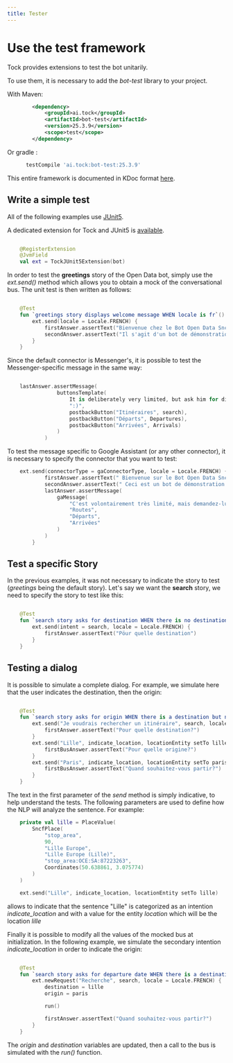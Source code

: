 ```yaml
---
title: Tester
---
```


# Use the test framework

Tock provides extensions to test the bot unitarily.

To use them, it is necessary to add the *bot-test* library to your project.

With Maven:

```xml
        <dependency>
            <groupId>ai.tock</groupId>
            <artifactId>bot-test</artifactId>
            <version>25.3.9</version>
            <scope>test</scope>
        </dependency>
```

Or gradle :

```groovy
      testCompile 'ai.tock:bot-test:25.3.9'
``` 

This entire framework is documented in KDoc format [here](https://doc.tock.ai/tock/dokka/tock/ai.tock.bot.test).

## Write a simple test

All of the following examples use [JUnit5](https://junit.org/junit5/).

A dedicated extension for Tock and JUnit5 is [available](https://doc.tock.ai/tock/dokka/tock/ai.tock.bot.test.junit/-tock-j-unit5-extension/index.html).

```kotlin

    @RegisterExtension
    @JvmField
    val ext = TockJUnit5Extension(bot)
```
In order to test the **greetings** story of the Open Data bot, simply use the *ext.send()* method
which allows you to obtain a mock of the conversational bus. The unit test is then written as follows:

```kotlin

    @Test
    fun `greetings story displays welcome message WHEN locale is fr`() {
        ext.send(locale = Locale.FRENCH) {
            firstAnswer.assertText("Bienvenue chez le Bot Open Data Sncf! :)")
            secondAnswer.assertText("Il s'agit d'un bot de démonstration du framework Tock : https://github.com/theopenconversationkit/tock")
        }
    }
```

Since the default connector is Messenger's, it is possible to test the Messenger-specific message in the same way:

```kotlin

    lastAnswer.assertMessage(
                buttonsTemplate(
                    It is deliberately very limited, but ask him for directions or departures from a station and see the result!
                    ":)",
                    postbackButton("Itinéraires", search),
                    postbackButton("Départs", Departures),
                    postbackButton("Arrivées", Arrivals)
                )
            )
```

To test the message specific to Google Assistant (or any other connector),
it is necessary to specify the connector that you want to test:

```kotlin
    ext.send(connectorType = gaConnectorType, locale = Locale.FRENCH) {
            firstAnswer.assertText(" Bienvenue sur le Bot Open Data Sncf !:)")
            secondAnswer.assertText(" Ceci est un bot de démonstration du framework Tock: https://github.com/theopenconversationkit/tock")
            lastAnswer.assertMessage(
                gaMessage(
                    "C'est volontairement très limité, mais demandez-lui un itinéraire ou des départs d'une gare et voyez le résultat ! :)",
                    "Routes",
                    "Départs",
                    "Arrivées"
                )
            )
        }
```

## Test a specific Story

In the previous examples, it was not necessary to indicate the story to test (*greetings* being the default story).
Let's say we want the **search** story, we need to specify the story to test like this:

```kotlin

    @Test
    fun `search story asks for destination WHEN there is no destination in context`() {
        ext.send(intent = search, locale = Locale.FRENCH) {
            firstAnswer.assertText("Pöur quelle destination")
        }
    }

```

## Testing a dialog

It is possible to simulate a complete dialog. For example, we simulate here that the user indicates the destination, then the origin:

```kotlin

    @Test
    fun `search story asks for origin WHEN there is a destination but no origin in context`() {
        ext.send("Je voudrais rechercher un itinéraire", search, locale = Locale.FRENCH) {
            firstAnswer.assertText("Pour quelle destination?")
        }
        ext.send("Lille", indicate_location, locationEntity setTo lille) {
            firstBusAnswer.assertText("Pour quelle origine?")
        }
        ext.send("Paris", indicate_location, locationEntity setTo paris) {
            firstBusAnswer.assertText("Quand souhaitez-vous partir?")
        }
    }
``` 

The text in the first parameter of the *send* method is simply indicative, to help understand the tests.
The following parameters are used to define how the NLP will analyze the sentence.
For example:

```kotlin
    private val lille = PlaceValue(
        SncfPlace(
            "stop_area",
            90,
            "Lille Europe",
            "Lille Europe (Lille)",
            "stop_area:OCE:SA:87223263",
            Coordinates(50.638861, 3.075774)
        )
    )

    ext.send("Lille", indicate_location, locationEntity setTo lille)
```

allows to indicate that the sentence "Lille" is categorized as an intention *indicate_location* and with a value
for the entity *location* which will be the location *lille*

Finally it is possible to modify all the values ​​of the mocked bus at initialization. In the following example, we simulate the secondary intention *indicate_location*
in order to indicate the origin:

```kotlin

    @Test
    fun `search story asks for departure date WHEN there is a destination and an origin but no departure date in context`() {
        ext.newRequest("Recherche", search, locale = Locale.FRENCH) {
            destination = lille
            origin = paris

            run()

            firstAnswer.assertText("Quand souhaitez-vous partir?")
        }
    }
```  
The *origin* and *destination* variables are updated, then a call to the bus is simulated with the *run()* function.

